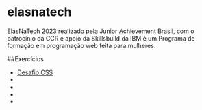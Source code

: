 # elasnatech

ElasNaTech 2023 realizado pela Junior Achievement Brasil, com o patrocínio da CCR e apoio da Skillsbuild da IBM é um Programa de formação em programação web feita para mulheres.

##Exercícios
<ul>
    <li><a href="https://maytearaujo.github.io/elasnatech/HTML/ProjetoCSS-inicio" target="_blank">Desafio CSS</a></li>
    <li></li>
    <li></li>
    <li></li>
    <li></li>
</ul>
